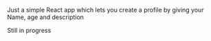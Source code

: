 Just a simple React app which lets you create a profile by giving your Name, age and description

Still in progress
